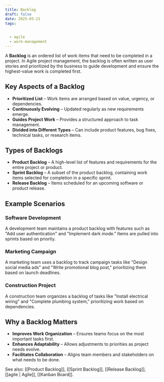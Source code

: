 ```yaml
---
title: Backlog
draft: false
date: 2025-03-21
tags:
  
  
  - agile
  - work-management
---
```


A **Backlog** is an ordered list of work items that need to be completed in a project. In Agile project management, the backlog is often written as user stories and prioritized by the business to guide development and ensure the highest-value work is completed first.

## Key Aspects of a Backlog
- **Prioritized List** – Work items are arranged based on value, urgency, or dependencies.
- **Continuously Evolving** – Updated regularly as new requirements emerge.
- **Guides Project Work** – Provides a structured approach to task management.
- **Divided into Different Types** – Can include product features, bug fixes, technical tasks, or research items.

## Types of Backlogs
- **Product Backlog** – A high-level list of features and requirements for the entire project or product.
- **Sprint Backlog** – A subset of the product backlog, containing work items selected for completion in a specific sprint.
- **Release Backlog** – Items scheduled for an upcoming software or product release.

## Example Scenarios

### **Software Development**
A development team maintains a product backlog with features such as "Add user authentication" and "Implement dark mode." Items are pulled into sprints based on priority.

### **Marketing Campaign**
A marketing team uses a backlog to track campaign tasks like "Design social media ads" and "Write promotional blog post," prioritizing them based on launch deadlines.

### **Construction Project**
A construction team organizes a backlog of tasks like "Install electrical wiring" and "Complete plumbing system," prioritizing work based on dependencies.

## Why a Backlog Matters
- **Improves Work Organization** – Ensures teams focus on the most important tasks first.
- **Enhances Adaptability** – Allows adjustments to priorities as project needs evolve.
- **Facilitates Collaboration** – Aligns team members and stakeholders on what needs to be done.

See also: [[Product Backlog]], [[Sprint Backlog]], [[Release Backlog]], [[agile | Agile]], [[Kanban Board]].
